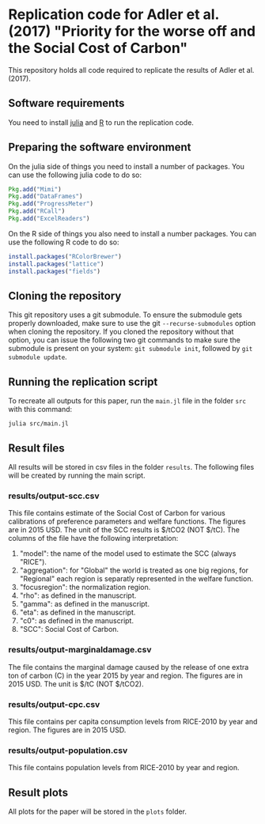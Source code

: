 # Replication code for Adler et al. (2017) "Priority for the worse off and the Social Cost of Carbon"

This repository holds all code required to replicate the results of Adler et al. (2017).

## Software requirements

You need to install [julia](http://julialang.org/) and [R](https://www.r-project.org/) to run the replication code.

## Preparing the software environment

On the julia side of things you need to install a number of packages. You can use the following julia code to do so:

````julia
Pkg.add("Mimi")
Pkg.add("DataFrames")
Pkg.add("ProgressMeter")
Pkg.add("RCall")
Pkg.add("ExcelReaders")
````

On the R side of things you also need to install a number packages. You can use the following R code to do so:

````R
install.packages("RColorBrewer")
install.packages("lattice")
install.packages("fields")
````

## Cloning the repository

This git repository uses a git submodule. To ensure the submodule gets properly downloaded, make sure to use the
git ``--recurse-submodules`` option when cloning the repository. If you cloned the repository without that option,
you can issue the following two git commands to make sure the submodule is present on your system:
``git submodule init``, followed by ``git submodule update``.

## Running the replication script

To recreate all outputs for this paper, run the ``main.jl`` file in the folder ``src`` with this command:

````
julia src/main.jl
````

## Result files

All results will be stored in csv files in the folder ``results``. The following files will be created by running the main script.

### results/output-scc.csv

This file contains estimate of the Social Cost of Carbon for various calibrations of preference parameters and welfare functions. The figures are in 2015 USD. The unit of the SCC results is $/tCO2 (NOT $/tC). The columns of the file have the following interpretation:

1. "model": the name of the model used to estimate the SCC (always "RICE").
2. "aggregation": for "Global" the world is treated as one big regions, for "Regional" each region is separatly represented in the welfare function.
3. "focusregion": the normalization region.
4. "rho": as defined in the manuscript.
5. "gamma": as defined in the manuscript.
6. "eta": as defined in the manuscript.
7. "c0": as defined in the manuscript.
8. "SCC": Social Cost of Carbon.

### results/output-marginaldamage.csv

The file contains the marginal damage caused by the release of one extra ton of carbon (C) in the year 2015 by year and region. The figures are in 2015 USD. The unit is $/tC (NOT $/tCO2).

### results/output-cpc.csv

This file contains per capita consumption levels from RICE-2010 by year and region. The figures are in 2015 USD.

### results/output-population.csv

This file contains population levels from RICE-2010 by year and region.

## Result plots

All plots for the paper will be stored in the ``plots`` folder.
